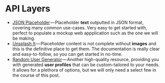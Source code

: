 # API Layers

* [JSON Placeholder](https://jsonplaceholder.typicode.com/) — Placeholder **text** outputted in JSON format, covering many common use-cases. Very easy to get started with, perfect to populate a mockup web appplication such as the one we will be making.
* [Unsplash It](https://picsum.photos/) — Placeholder content is not complete without **images** and this is the definitive place to get them. The documentation is really clear and easy-to-follow, so you can get started in no-time.
* [Random User Generator](https://randomuser.me/) — Another high-quality resource, providing you with generated **user profiles** that can be custom-tailored to your needs. It allows for a plethora of options, but we will only need a select few in the course of this post.
